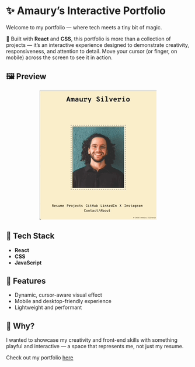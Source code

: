 # ✨ Amaury’s Interactive Portfolio

Welcome to my portfolio — where tech meets a tiny bit of magic.

🧠 Built with **React** and **CSS**, this portfolio is more than a collection of projects — it’s an interactive experience designed to demonstrate creativity, responsiveness, and attention to detail.
Move your cursor (or finger, on mobile) across the screen to see it in action.

## 🖼️ Preview

<p align="center">
  <img src="portfolio2025/photos/portfolio.gif" alt="Portfolio Gif" />
</p>

## 🔧 Tech Stack

- **React**
- **CSS**
- **JavaScript**

## 🚀 Features

- Dynamic, cursor-aware visual effect
- Mobile and desktop-friendly experience
- Lightweight and performant

## 🎯 Why?

I wanted to showcase my creativity and front-end skills with something playful and interactive — a space that represents me, not just my resume.

Check out my portfolio [here](https://amaurycodes.onrender.com/)
